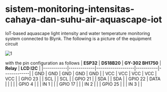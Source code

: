 # sistem-monitoring-intensitas-cahaya-dan-suhu-air-aquascape-iot
IoT-based aquascape light intensity and water temperature monitoring system connected to Blynk. The following is a picture of the equipment circuit

![1](https://github.com/user-attachments/assets/f921e214-e7e9-4e70-b165-49ca467bd10e)

with the pin configuration as follows
| **ESP32**  | **DS18B20** | **GY-302 BH1750** | **Relay** | **LCD I2C** |
|------------|-------------|-------------------|-----------|-------------|
| GND        | GND         | GND               | GND       | GND         |
| VCC        | VCC         | VCC               | VCC       | VCC         |
| GPIO 23    |             | SCL               |           | SCL         |
| GPIO 21    |             | SDA               |           | SDA         |
| GPIO 22    | DATA        |                   |           |             |
| GPIO 4     |             |                   | IN 1      |             |
| GPIO 17    |             |                   | IN 2      |             |
| GPIO 25    |             |                   | IN 3      |             |

